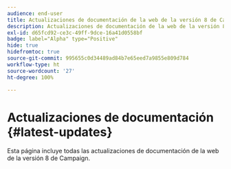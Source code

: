 ```yaml
---
audience: end-user
title: Actualizaciones de documentación de la web de la versión 8 de Campaign
description: Actualizaciones de documentación de la web de la versión 8 de Campaign
exl-id: d65fcd92-ce3c-49ff-9dce-16a41d0558bf
badge: label="Alpha" type="Positive"
hide: true
hidefromtoc: true
source-git-commit: 995655c0d34489ad84b7e65eed7a9855e809d784
workflow-type: ht
source-wordcount: '27'
ht-degree: 100%

---
```


# Actualizaciones de documentación {#latest-updates}

Esta página incluye todas las actualizaciones de documentación de la web de la versión 8 de Campaign.

